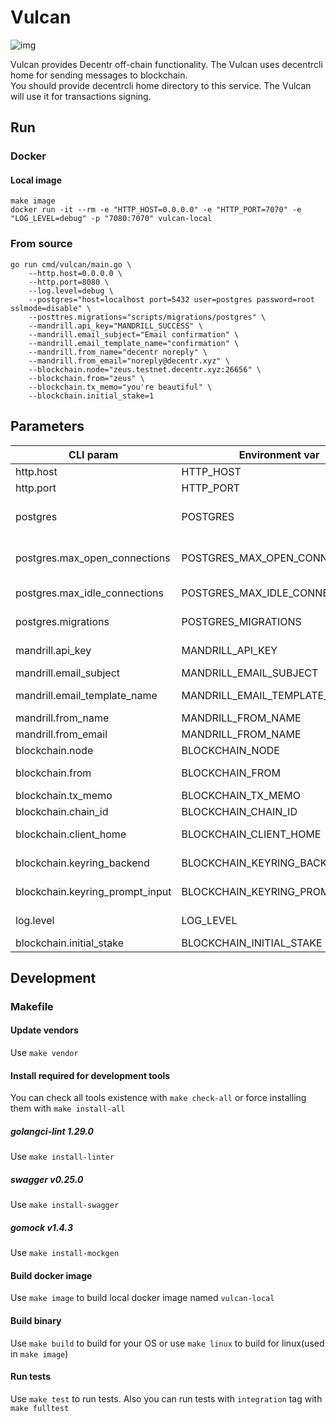 # Vulcan
![img](https://img.shields.io/docker/cloud/build/decentr/vulcan.svg)

Vulcan provides Decentr off-chain functionality. The Vulcan uses decentrcli home for sending messages to blockchain.  
You should provide decentrcli home directory to this service. The Vulcan will use it for transactions signing. 


## Run
### Docker
#### Local image
```
make image
docker run -it --rm -e "HTTP_HOST=0.0.0.0" -e "HTTP_PORT=7070" -e "LOG_LEVEL=debug" -p "7080:7070" vulcan-local
```
### From source
```
go run cmd/vulcan/main.go \
    --http.host=0.0.0.0 \
    --http.port=8080 \
    --log.level=debug \
    --postgres="host=localhost port=5432 user=postgres password=root sslmode=disable" \
    --posttres.migrations="scripts/migrations/postgres" \
    --mandrill.api_key="MANDRILL_SUCCESS" \
    --mandrill.email_subject="Email confirmation" \
    --mandrill.email_template_name="confirmation" \
    --mandrill.from_name="decentr noreply" \
    --mandrill.from_email="noreply@decentr.xyz" \
    --blockchain.node="zeus.testnet.decentr.xyz:26656" \
    --blockchain.from="zeus" \
    --blockchain.tx_memo="you're beautiful" \
    --blockchain.initial_stake=1
```

## Parameters
| CLI param         | Environment var          | Default | Description
|---------------|------------------|---------------|---------------------------------
| http.host         | HTTP_HOST         | 0.0.0.0  | host to bind server
| http.port    | HTTP_PORT    | 8080  | port to listen
| postgres    | POSTGRES    | host=localhost port=5432 user=postgres password=root sslmode=disable  | postgres dsn
| postgres.max_open_connections    | POSTGRES_MAX_OPEN_CONNECTIONS    | 0  | postgres maximal open connections count, 0 means unlimited
| postgres.max_idle_connections    | POSTGRES_MAX_IDLE_CONNECTIONS    | 5  | postgres maximal idle connections count
| postgres.migrations    | POSTGRES_MIGRATIONS    | scripts/migrations/postgres | postgres migrations directory
| mandrill.api_key    | MANDRILL_API_KEY   |   |  mandrillapp.com api key
| mandrill.email_subject    | MANDRILL_EMAIL_SUBJECT    | decentr.xyz - Verification  | subject for emails
| mandrill.email_template_name    | MANDRILL_EMAIL_TEMPLATE_NAME    |   | mandrill's template to be sent
| mandrill.from_name    | MANDRILL_FROM_NAME    | decentr.xyz  | name for emails sender
| mandrill.from_email    | MANDRILL_FROM_NAME    | noreply@decentrdev.com  | email for emails sender
| blockchain.node   | BLOCKCHAIN_NODE    | zeus.testnet.decentr.xyz:26656  | decentr node address
| blockchain.from   | BLOCKCHAIN_FROM    |  | decentr account name to send stakes
| blockchain.tx_memo   | BLOCKCHAIN_TX_MEMO    |  | decentr tx's memo
| blockchain.chain_id   | BLOCKCHAIN_CHAIN_ID    | testnet | decentr chain id
| blockchain.client_home   | BLOCKCHAIN_CLIENT_HOME    | ~/.decentrcli | decentrcli home directory
| blockchain.keyring_backend   | BLOCKCHAIN_KEYRING_BACKEND    | test | decentrcli keyring backend
| blockchain.keyring_prompt_input   | BLOCKCHAIN_KEYRING_PROMPT_INPUT    | | decentrcli keyring prompt input
| log.level   | LOG_LEVEL   | info  | level of logger (debug,info,warn,error)
| blockchain.initial_stake | BLOCKCHAIN_INITIAL_STAKE | 1 | stakes count to be sent

## Development
### Makefile
#### Update vendors
Use `make vendor`
#### Install required for development tools
You can check all tools existence with `make check-all` or force installing them with `make install-all` 
##### golangci-lint 1.29.0
Use `make install-linter`
##### swagger v0.25.0
Use `make install-swagger`
##### gomock v1.4.3
Use `make install-mockgen`
#### Build docker image
Use `make image` to build local docker image named `vulcan-local`
#### Build binary
Use `make build` to build for your OS or use `make linux` to build for linux(used in `make image`) 
#### Run tests
Use `make test` to run tests. Also you can run tests with `integration` tag with `make fulltest`
